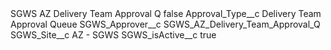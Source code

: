<?xml version="1.0" encoding="UTF-8"?>
<CustomMetadata xmlns="http://soap.sforce.com/2006/04/metadata" xmlns:xsi="http://www.w3.org/2001/XMLSchema-instance" xmlns:xsd="http://www.w3.org/2001/XMLSchema">
    <label>SGWS AZ Delivery Team Approval Q</label>
    <protected>false</protected>
    <values>
        <field>Approval_Type__c</field>
        <value xsi:type="xsd:string">Delivery Team Approval Queue</value>
    </values>
    <values>
        <field>SGWS_Approver__c</field>
        <value xsi:type="xsd:string">SGWS_AZ_Delivery_Team_Approval_Q</value>
    </values>
    <values>
        <field>SGWS_Site__c</field>
        <value xsi:type="xsd:string">AZ - SGWS</value>
    </values>
    <values>
        <field>SGWS_isActive__c</field>
        <value xsi:type="xsd:boolean">true</value>
    </values>
</CustomMetadata>
